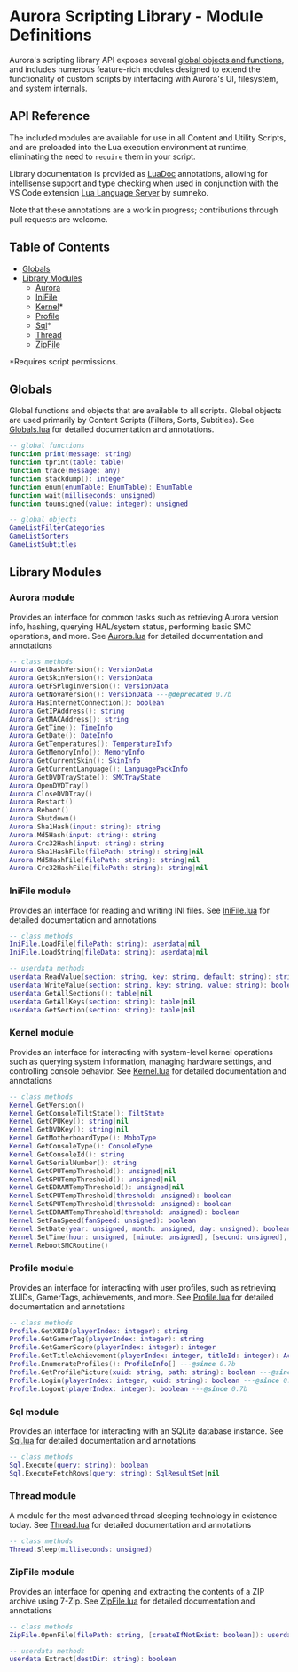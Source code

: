 # Aurora Scripting Library - Module Definitions

Aurora's scripting library API exposes several [global objects and functions](definitions/aurorascriptlib/library/Globals.lua), and includes numerous feature-rich modules designed to extend the functionality of custom scripts by interfacing with Aurora's UI, filesystem, and system internals.

## API Reference

The included modules are available for use in all Content and Utility Scripts, and are preloaded into the Lua execution environment at runtime, eliminating the need to `require` them in your script.

Library documentation is provided as [LuaDoc](https://luals.github.io/wiki/annotations/) annotations, allowing for intellisense support and type checking when used in conjunction with the VS Code extension [Lua Language Server](https://marketplace.visualstudio.com/items?itemName=sumneko.lua) by sumneko.

Note that these annotations are a work in progress; contributions through pull requests are welcome.

## Table of Contents

- [Globals](#globals)
- [Library Modules](#library-modules)
  - [Aurora](#aurora-module)
  - [IniFile](#inifile-module)
  - [Kernel](#kernel-module)*
  - [Profile](#profile-module)
  - [Sql](#sql-module)*
  - [Thread](#thread-module)
  - [ZipFile](#zipfile-module)

*Requires script permissions.

## Globals

Global functions and objects that are available to all scripts. Global objects are used primarily by Content Scripts (Filters, Sorts, Subtitles). See [Globals.lua](definitions/aurorascriptlib/library/Globals.lua) for detailed documentation and annotations.

```lua
-- global functions
function print(message: string)
function tprint(table: table)
function trace(message: any)
function stackdump(): integer
function enum(enumTable: EnumTable): EnumTable
function wait(milliseconds: unsigned)
function tounsigned(value: integer): unsigned

-- global objects
GameListFilterCategories
GameListSorters
GameListSubtitles
```

## Library Modules

### Aurora module

Provides an interface for common tasks such as retrieving Aurora version info, hashing, querying HAL/system status, performing basic SMC operations, and more. See [Aurora.lua](definitions/aurorascriptlib/library/Aurora.lua) for detailed documentation and annotations

```lua
-- class methods
Aurora.GetDashVersion(): VersionData
Aurora.GetSkinVersion(): VersionData
Aurora.GetFSPluginVersion(): VersionData
Aurora.GetNovaVersion(): VersionData ---@deprecated 0.7b
Aurora.HasInternetConnection(): boolean
Aurora.GetIPAddress(): string
Aurora.GetMACAddress(): string
Aurora.GetTime(): TimeInfo
Aurora.GetDate(): DateInfo
Aurora.GetTemperatures(): TemperatureInfo
Aurora.GetMemoryInfo(): MemoryInfo
Aurora.GetCurrentSkin(): SkinInfo
Aurora.GetCurrentLanguage(): LanguagePackInfo
Aurora.GetDVDTrayState(): SMCTrayState
Aurora.OpenDVDTray()
Aurora.CloseDVDTray()
Aurora.Restart()
Aurora.Reboot()
Aurora.Shutdown()
Aurora.Sha1Hash(input: string): string
Aurora.Md5Hash(input: string): string
Aurora.Crc32Hash(input: string): string
Aurora.Sha1HashFile(filePath: string): string|nil
Aurora.Md5HashFile(filePath: string): string|nil
Aurora.Crc32HashFile(filePath: string): string|nil
```

### IniFile module

Provides an interface for reading and writing INI files. See [IniFile.lua](definitions/aurorascriptlib/library/IniFile.lua) for detailed documentation and annotations

```lua
-- class methods
IniFile.LoadFile(filePath: string): userdata|nil
IniFile.LoadString(fileData: string): userdata|nil

-- userdata methods
userdata:ReadValue(section: string, key: string, default: string): string
userdata:WriteValue(section: string, key: string, value: string): boolean
userdata:GetAllSections(): table|nil
userdata:GetAllKeys(section: string): table|nil
userdata:GetSection(section: string): table|nil
```

### Kernel module

Provides an interface for interacting with system-level kernel operations such as querying system information, managing hardware settings, and controlling console behavior. See [Kernel.lua](definitions/aurorascriptlib/library/Kernel.lua) for detailed documentation and annotations

```lua
-- class methods
Kernel.GetVersion()
Kernel.GetConsoleTiltState(): TiltState
Kernel.GetCPUKey(): string|nil
Kernel.GetDVDKey(): string|nil
Kernel.GetMotherboardType(): MoboType
Kernel.GetConsoleType(): ConsoleType
Kernel.GetConsoleId(): string
Kernel.GetSerialNumber(): string
Kernel.GetCPUTempThreshold(): unsigned|nil
Kernel.GetGPUTempThreshold(): unsigned|nil
Kernel.GetEDRAMTempThreshold(): unsigned|nil
Kernel.SetCPUTempThreshold(threshold: unsigned): boolean
Kernel.SetGPUTempThreshold(threshold: unsigned): boolean
Kernel.SetEDRAMTempThreshold(threshold: unsigned): boolean
Kernel.SetFanSpeed(fanSpeed: unsigned): boolean
Kernel.SetDate(year: unsigned, month: unsigned, day: unsigned): boolean
Kernel.SetTime(hour: unsigned, [minute: unsigned], [second: unsigned], [millisecond: unsigned]): boolean
Kernel.RebootSMCRoutine()
```

### Profile module

Provides an interface for interacting with user profiles, such as retrieving XUIDs, GamerTags, achievements, and more. See [Profile.lua](definitions/aurorascriptlib/library/Profile.lua) for detailed documentation and annotations

```lua
-- class methods
Profile.GetXUID(playerIndex: integer): string
Profile.GetGamerTag(playerIndex: integer): string
Profile.GetGamerScore(playerIndex: integer): integer
Profile.GetTitleAchievement(playerIndex: integer, titleId: integer): AchievementInfo|0|-1
Profile.EnumerateProfiles(): ProfileInfo[] ---@since 0.7b
Profile.GetProfilePicture(xuid: string, path: string): boolean ---@since 0.7b
Profile.Login(playerIndex: integer, xuid: string): boolean ---@since 0.7b
Profile.Logout(playerIndex: integer): boolean ---@since 0.7b
```

### Sql module

Provides an interface for interacting with an SQLite database instance. See [Sql.lua](definitions/aurorascriptlib/library/Sql.lua) for detailed documentation and annotations

```lua
-- class methods
Sql.Execute(query: string): boolean
Sql.ExecuteFetchRows(query: string): SqlResultSet|nil
```

### Thread module

A module for the most advanced thread sleeping technology in existence today. See [Thread.lua](definitions/aurorascriptlib/library/Thread.lua) for detailed documentation and annotations

```lua
-- class methods
Thread.Sleep(milliseconds: unsigned)
```

### ZipFile module

Provides an interface for opening and extracting the contents of a ZIP archive using 7-Zip. See [ZipFile.lua](definitions/aurorascriptlib/library/ZipFile.lua) for detailed documentation and annotations

```lua
-- class methods
ZipFile.OpenFile(filePath: string, [createIfNotExist: boolean]): userdata|nil

-- userdata methods
userdata:Extract(destDir: string): boolean
```

